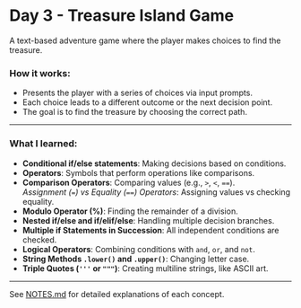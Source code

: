 # Day 3 - Treasure Island Game

A text-based adventure game where the player makes choices to find the treasure.

### How it works:
- Presents the player with a series of choices via input prompts.
- Each choice leads to a different outcome or the next decision point.
- The goal is to find the treasure by choosing the correct path.

---

### What I learned:
- **Conditional if/else statements**: Making decisions based on conditions.
- **Operators**: Symbols that perform operations like comparisons.
- **Comparison Operators**: Comparing values (e.g., `>`, `<`, `==`).   
   *Assignment (`=`) vs Equality (`==`) Operators*: Assigning values vs checking equality.
- **Modulo Operator (%)**: Finding the remainder of a division.
- **Nested if/else and if/elif/else**: Handling multiple decision branches.
- **Multiple if Statements in Succession**: All independent conditions are checked.
- **Logical Operators**: Combining conditions with `and`, `or`, and `not`.
- **String Methods `.lower()` and `.upper()`**: Changing letter case.
- **Triple Quotes (`'''` or `"""`)**: Creating multiline strings, like ASCII art.

---

See [NOTES.md](./NOTES.md) for detailed explanations of each concept.
